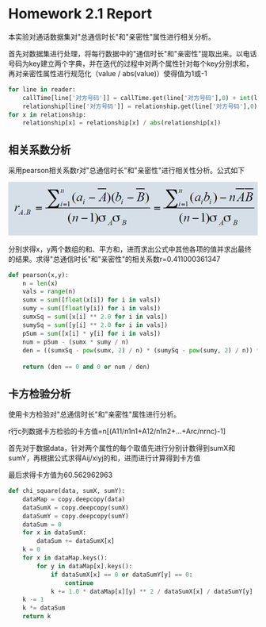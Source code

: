 # Homework 2.1 Report

本实验对通话数据集对"总通信时长"和"亲密性"属性进行相关分析。

首先对数据集进行处理，将每行数据中的"通信时长"和"亲密性"提取出来。以电话号码为key建立两个字典，并在迭代的过程中对两个属性针对每个key分别求和，再对亲密性属性进行规范化（value / abs(value)）使得值为1或-1

```python
for line in reader:
    callTime[line['对方号码']] = callTime.get(line['对方号码'],0) + int(line['通信时长'])
    relationship[line['对方号码']] = relationship.get(line['对方号码'],0) + int(line['亲密性'])
for x in relationship:
    relationship[x] = relationship[x] / abs(relationship[x])
```

## 相关系数分析

采用pearson相关系数r对"总通信时长"和"亲密性"进行相关性分析。公式如下

![](pearson.png)

分别求得x，y两个数组的和、平方和，进而求出公式中其他各项的值并求出最终的结果。求得"总通信时长"和"亲密性"的相关系数r=0.411000361347

```python
def pearson(x,y):
    n = len(x)
    vals = range(n)
    sumx = sum([float(x[i]) for i in vals])
    sumy = sum([float(y[i]) for i in vals])
    sumxSq = sum([x[i] ** 2.0 for i in vals])
    sumySq = sum([y[i] ** 2.0 for i in vals])
    pSum = sum([x[i] * y[i] for i in vals])
    num = pSum - (sumx * sumy / n)
    den = ((sumxSq - pow(sumx, 2) / n) * (sumySq - pow(sumy, 2) / n)) ** 0.5

    return (den == 0 and 0 or num / den)
```

## 卡方检验分析

使用卡方检验对"总通信时长"和"亲密性"属性进行分析。

r行c列数据卡方检验的卡方值=n[(A11/n1n1+A12/n1n2+...+Arc/nrnc)-1]

首先对于数据data，针对两个属性的每个取值先进行分别计数得到sumX和sumY，再根据公式求得Aij/xiyj的和，进而进行计算得到卡方值

最后求得卡方值为60.562962963

```python
def chi_square(data, sumX, sumY):
    dataMap = copy.deepcopy(data)
    dataSumX = copy.deepcopy(sumX)
    dataSumY = copy.deepcopy(sumY)
    dataSum = 0
    for x in dataSumX:
        dataSum += dataSumX[x]
    k = 0
    for x in dataMap.keys():
        for y in dataMap[x].keys():
            if dataSumX[x] == 0 or dataSumY[y] == 0:
                continue
            k += 1.0 * dataMap[x][y] ** 2 / dataSumX[x] / dataSumY[y]
    k -= 1
    k *= dataSum
    return k
```
